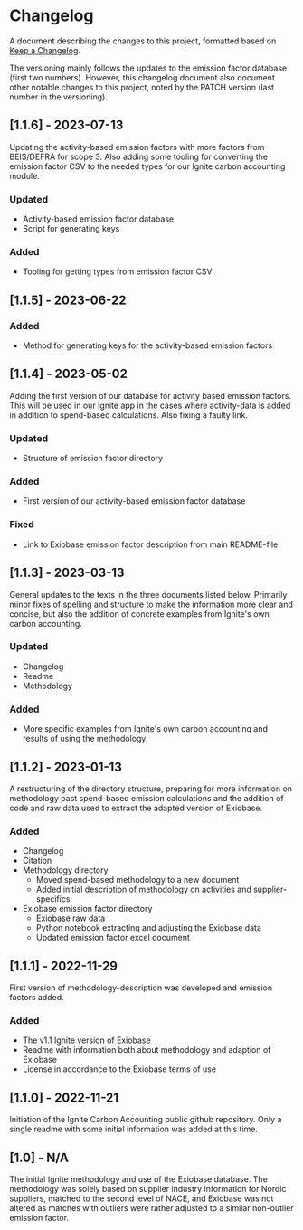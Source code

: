# Changelog

A document describing the changes to this project, formatted based on [Keep a Changelog](https://keepachangelog.com/en/1.1.0/).

The versioning mainly follows the updates to the emission factor database (first two numbers). However, this changelog document also document other notable changes to this project, noted by the PATCH version (last number in the versioning).

## [1.1.6] - 2023-07-13

Updating the activity-based emission factors with more factors from BEIS/DEFRA for scope 3. Also adding some tooling for converting the emission factor CSV to the needed types for our Ignite carbon accounting module.

### Updated

- Activity-based emission factor database
- Script for generating keys

### Added

- Tooling for getting types from emission factor CSV

## [1.1.5] - 2023-06-22

### Added

- Method for generating keys for the activity-based emission factors

## [1.1.4] - 2023-05-02

Adding the first version of our database for activity based emission factors. This will be used in our Ignite app in the cases where activity-data is added in addition to spend-based calculations. Also fixing a faulty link.

### Updated

- Structure of emission factor directory

### Added

- First version of our activity-based emission factor database

### Fixed

- Link to Exiobase emission factor description from main README-file

## [1.1.3] - 2023-03-13

General updates to the texts in the three documents listed below. Primarily minor fixes of spelling and structure to make the information more clear and concise, but also the addition of concrete examples from Ignite's own carbon accounting.

### Updated

- Changelog
- Readme
- Methodology

### Added

- More specific examples from Ignite's own carbon accounting and results of using the methodology.

## [1.1.2] - 2023-01-13

A restructuring of the directory structure, preparing for more information on methodology past spend-based emission calculations and the addition of code and raw data used to extract the adapted version of Exiobase.

### Added

- Changelog
- Citation
- Methodology directory
  - Moved spend-based methodology to a new document
  - Added initial description of methodology on activities and supplier-specifics
- Exiobase emission factor directory
  - Exiobase raw data
  - Python notebook extracting and adjusting the Exiobase data
  - Updated emission factor excel document

## [1.1.1] - 2022-11-29

First version of methodology-description was developed and emission factors added.

### Added

- The v1.1 Ignite version of Exiobase
- Readme with information both about methodology and adaption of Exiobase
- License in accordance to the Exiobase terms of use

## [1.1.0] - 2022-11-21

Initiation of the Ignite Carbon Accounting public github repository. Only a single readme with some initial information was added at this time.

## [1.0] - N/A

The initial Ignite methodology and use of the Exiobase database. The methodology was solely based on supplier industry information for Nordic suppliers, matched to the second level of NACE, and Exiobase was not altered as matches with outliers were rather adjusted to a similar non-outlier emission factor.
